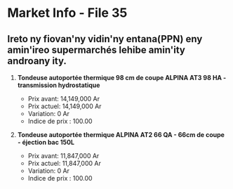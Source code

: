 # Market Info - File 35

## Ireto ny fiovan'ny vidin'ny entana(PPN) eny amin'ireo supermarchés lehibe amin'ity androany ity.

1. **Tondeuse autoportée thermique 98 cm de coupe ALPINA AT3 98 HA - transmission hydrostatique**
   - Prix avant: 14,149,000 Ar
   - Prix actuel: 14,149,000 Ar
   - Variation: 0 Ar
   - Indice de prix : 100.00

2. **Tondeuse autoportée thermique ALPINA AT2 66 QA - 66cm de coupe - éjection bac 150L**
   - Prix avant: 11,847,000 Ar
   - Prix actuel: 11,847,000 Ar
   - Variation: 0 Ar
   - Indice de prix : 100.00

